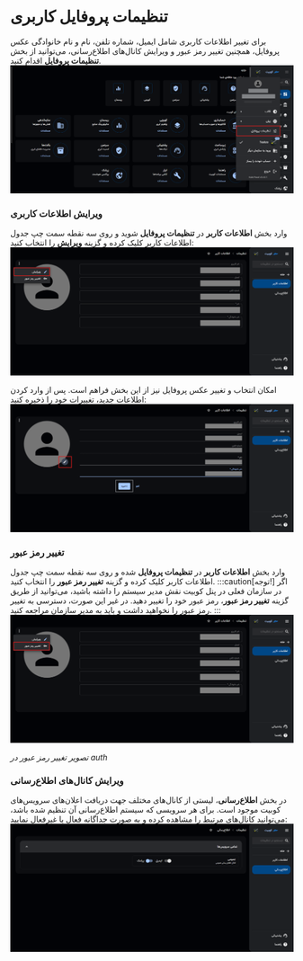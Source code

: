 # تنظیمات پروفایل کاربری

برای تغییر اطلاعات کاربری شامل ایمیل، شماره تلفن، نام و نام خانوادگی عکس پروفایل، همچنین تغییر رمز عبور و ویرایش کانال‌های اطلاع‌رسانی، می‌توانید از بخش **تنظیمات پروفایل** اقدام کنید.
![Profile: profile settings](profile-settings.png)

### ویرایش اطلاعات کاربری

وارد بخش **اطلاعات کاربر** در **تنظیمات پروفایل** شوید و روی سه نقطه سمت چپ جدول اطلاعات کاربر کلیک کرده و گزینه **ویرایش** را انتخاب کنید:
![Profile: edit profile info btn](edit-user-info-btn.png)

امکان انتخاب و تغییر عکس پروفایل نیز از این بخش فراهم است. پس از وارد کردن اطلاعات جدید، تغییرات خود را ذخیره کنید:
![Profile: edit user form](edit-user-form.png)

### تغییر رمز عبور

وارد بخش **اطلاعات کاربر** در **تنظیمات پروفایل** شده و روی سه نقطه سمت چپ جدول اطلاعات کاربر کلیک کرده و گزینه **تغییر رمز عبور** را انتخاب کنید.
:::caution[توجه!]
اگر در سازمان فعلی در پنل کوبیت نقش مدیر سیستم را داشته باشید، می‌توانید از طریق گزینه **تغییر رمز عبور**، رمز عبور خود را تغییر دهید. در غیر این صورت، دسترسی به تغییر رمز عبور را نخواهید داشت و باید به مدیر سازمان مراجعه کنید.
:::
![Profile: change password btn](change-password-btn.png)

_تصویر تغییر رمز عبور در auth_

### ویرایش کانال‌های اطلاع‌رسانی

در بخش **اطلاع‌رسانی**، لیستی از کانال‌های مختلف جهت دریافت اعلان‌های سرویس‌های کوبیت موجود است. برای هر سرویسی که سیستم اطلاع‌رسانی آن تنظیم شده باشد، می‌توانید کانال‌های مرتبط را مشاهده کرده و به صورت جداگانه فعال یا غیرفعال نمایید:
![Profile: profile notices](profile-notices.png)
